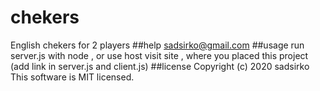 # chekers
English chekers for 2 players
##help
sadsirko@gmail.com
##usage
run server.js with node , or use host
visit site , where you placed this project (add link in server.js and client.js)
##license
Copyright (c) 2020 sadsirko
This software is MIT licensed.

